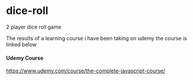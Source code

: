 # dice-roll
2 player dice roll game

The results of a learning course i have been taking on udemy the course is linked below

#### Udemy Course 
https://www.udemy.com/course/the-complete-javascript-course/
